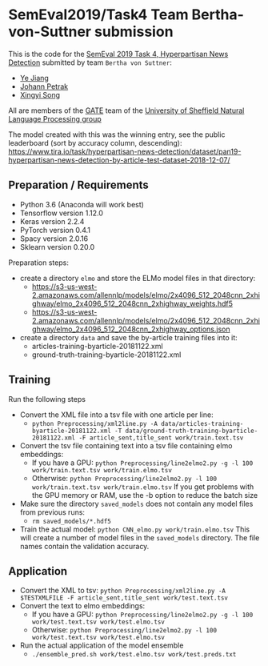 # SemEval2019/Task4 Team Bertha-von-Suttner submission

This is the code for the [SemEval 2019 Task 4, Hyperpartisan News Detection](https://pan.webis.de/semeval19/semeval19-web/)
submitted by team `Bertha von Suttner`:
* [Ye Jiang](https://ye-jiang.github.io/)
* [Johann Petrak](http://johann-petrak.github.io) 
* [Xingyi Song](http://staffwww.dcs.shef.ac.uk/people/X.Song/)

All are members of the [GATE](https://gate.ac.uk) team of the [University of Sheffield Natural Language Processing group](https://www.sheffield.ac.uk/dcs/research/groups/nlp)

The model created with this was the winning entry, see the public leaderboard (sort by accuracy column, descending):
https://www.tira.io/task/hyperpartisan-news-detection/dataset/pan19-hyperpartisan-news-detection-by-article-test-dataset-2018-12-07/

## Preparation / Requirements

* Python 3.6 (Anaconda will work best)
* Tensorflow version 1.12.0
* Keras version 2.2.4
* PyTorch version 0.4.1
* Spacy version 2.0.16
* Sklearn version 0.20.0

Preparation steps:
* create a directory `elmo` and store the ELMo model files in that directory:
  * https://s3-us-west-2.amazonaws.com/allennlp/models/elmo/2x4096_512_2048cnn_2xhighway/elmo_2x4096_512_2048cnn_2xhighway_weights.hdf5
  * https://s3-us-west-2.amazonaws.com/allennlp/models/elmo/2x4096_512_2048cnn_2xhighway/elmo_2x4096_512_2048cnn_2xhighway_options.json
* create a directory `data` and save the by-article training files into it:
  * articles-training-byarticle-20181122.xml
  * ground-truth-training-byarticle-20181122.xml 


## Training

Run the following steps

* Convert the XML file into a tsv file with one article per line:
  * `python Preprocessing/xml2line.py -A data/articles-training-byarticle-20181122.xml -T data/ground-truth-training-byarticle-20181122.xml -F article_sent,title_sent work/train.text.tsv`
* Convert the tsv file containing text into a tsv file containing elmo embeddings:
  * If you have a GPU: `python Preprocessing/line2elmo2.py -g -l 100  work/train.text.tsv work/train.elmo.tsv`
  * Otherwise: `python Preprocessing/line2elmo2.py -l 100 work/train.text.tsv work/train.elmo.tsv`
  If you get problems with the GPU memory or RAM, use the -b option to reduce the batch size
* Make sure the directory `saved_models` does not contain any model files from previous runs:
  * `rm saved_models/*.hdf5`
* Train the actual model: 
  `python CNN_elmo.py work/train.elmo.tsv`
  This will create a number of model files in the `saved_models` directory. The file names contain the validation accuracy.


## Application

* Convert the XML to tsv:
  `python Preprocessing/xml2line.py -A $TESTXMLFILE -F article_sent,title_sent work/test.text.tsv`
* Convert the text to elmo embeddings:
  * If you have a GPU: `python Preprocessing/line2elmo2.py -g -l 100  work/test.text.tsv work/test.elmo.tsv`
  * Otherwise: `python Preprocessing/line2elmo2.py -l 100 work/test.text.tsv work/test.elmo.tsv`
* Run the actual application of the model ensemble
  * `./ensemble_pred.sh work/test.elmo.tsv work/test.preds.txt` 
